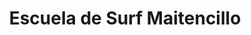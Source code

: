 ---
title: "Escuela de Surf Maitencillo"
url: /maitencillo/escuela-de-surf-maitencillo/
shop: Sport
---